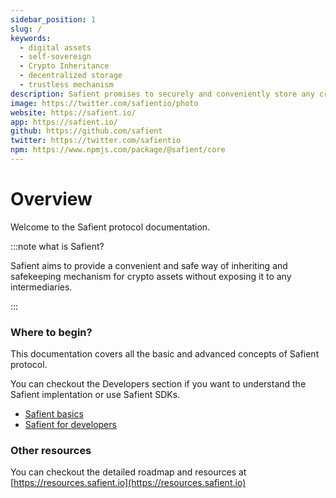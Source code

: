 ```yaml
---
sidebar_position: 1
slug: /
keywords:
  - digital assets
  - self-sovereign
  - Crypto Inheritance
  - decentralized storage
  - trustless mechanism
description: Safient promises to securely and conveniently store any critical information that is needed to access and recover the assets in case of any tragic events. Safient also provides a trustless yet safe way to transfer and inherit the assets by close ones whenever such an unfortunate scenario occurs
image: https://twitter.com/safientio/photo
website: https://safient.io/
app: https://safient.io/
github: https://github.com/safient
twitter: https://twitter.com/safientio
npm: https://www.npmjs.com/package/@safient/core
---
```


# Overview

Welcome to the Safient protocol documentation.

:::note what is Safient?

Safient aims to provide a convenient and safe way of inheriting and safekeeping mechanism for crypto assets without exposing it to any intermediaries.

:::

### Where to begin?

This documentation covers all the basic and advanced concepts of Safient protocol.

You can checkout the Developers section if you want to understand the Safient implentation or use Safient SDKs.

- [Safient basics](./safient-basics/basics)
- [Safient for developers](getting-started)

### Other resources

You can checkout the detailed roadmap and resources at [https://resources.safient.io](https://resources.safient.io)
